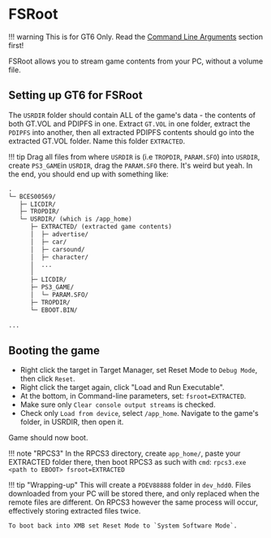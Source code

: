 # FSRoot

!!! warning 
    This is for GT6 Only. Read the [Command Line Arguments](command_line_args.md) section first!

FSRoot allows you to stream game contents from your PC, without a volume file.

## Setting up GT6 for FSRoot
The `USRDIR` folder should contain ALL of the game's data - the contents of both GT.VOL and PDIPFS in one. 
Extract `GT.VOL` in one folder, extract the `PDIPFS` into another, then all extracted PDIPFS contents should go into the extracted GT.VOL folder. Name this folder `EXTRACTED`.

!!! tip
    Drag all files from where `USRDIR` is (i.e `TROPDIR`, `PARAM.SFO`) into `USRDIR`, create `PS3_GAME`in `USRDIR`, drag the `PARAM.SFO` there. It's weird but yeah.
In the end, you should end up with something like:
``` markdown title="Folder Structure for FSRoot"
.
└─ BCES00569/
   ├─ LICDIR/
   ├─ TROPDIR/
   └─ USRDIR/ (which is /app_home)
      ├─ EXTRACTED/ (extracted game contents)
      │  ├─ advertise/
      │  ├─ car/
      │  ├─ carsound/
      │  ├─ character/
      │  ...
      │
      ├─ LICDIR/
      ├─ PS3_GAME/
      │  └─ PARAM.SFO/
      ├─ TROPDIR/
      └─ EBOOT.BIN/
 
...
```
## Booting the game
* Right click the target in Target Manager, set Reset Mode to `Debug Mode`, then click `Reset`.
* Right click the target again, click "Load and Run Executable".
* At the bottom, in Command-line parameters, set: `fsroot=EXTRACTED`.
* Make sure only `Clear console output streams` is checked.
* Check only `Load from device`, select `/app_home`. Navigate to the game's folder, in USRDIR, then open it.

Game should now boot.

!!! note "RPCS3"
    In the RPCS3 directory, create `app_home/`, paste your EXTRACTED folder there, then boot RPCS3 as such with `cmd`:
    ```
    rpcs3.exe <path to EBOOT> fsroot=EXTRACTED
    ```

!!! tip "Wrapping-up"
    This will create a `PDEV88888` folder in `dev_hdd0`. Files downloaded from your PC will be stored there, and only replaced when the remote files are different.
    On RPCS3 however the same process will occur, effectively storing extracted files twice.

    To boot back into XMB set Reset Mode to `System Software Mode`.